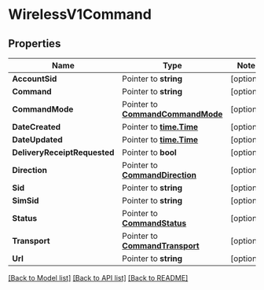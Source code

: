# WirelessV1Command

## Properties
Name | Type | Notes
------------ | ------------- | -------------
**AccountSid** | Pointer to **string** | [optional] 
**Command** | Pointer to **string** | [optional] 
**CommandMode** | Pointer to [**CommandCommandMode**](command_command_mode.md) | [optional] 
**DateCreated** | Pointer to [**time.Time**](time.Time.md) | [optional] 
**DateUpdated** | Pointer to [**time.Time**](time.Time.md) | [optional] 
**DeliveryReceiptRequested** | Pointer to **bool** | [optional] 
**Direction** | Pointer to [**CommandDirection**](command_direction.md) | [optional] 
**Sid** | Pointer to **string** | [optional] 
**SimSid** | Pointer to **string** | [optional] 
**Status** | Pointer to [**CommandStatus**](command_status.md) | [optional] 
**Transport** | Pointer to [**CommandTransport**](command_transport.md) | [optional] 
**Url** | Pointer to **string** | [optional] 

[[Back to Model list]](../README.md#documentation-for-models) [[Back to API list]](../README.md#documentation-for-api-endpoints) [[Back to README]](../README.md)


